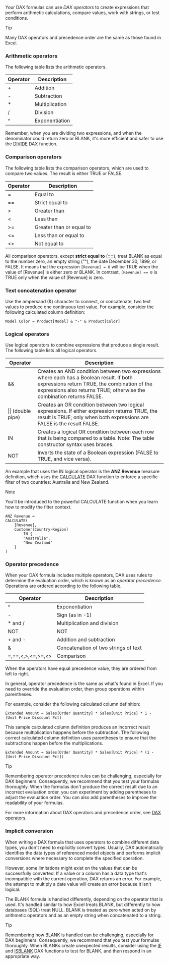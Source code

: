 Your DAX formulas can use *DAX operators* to create expressions that perform arithmetic calculations, compare values, work with strings, or test conditions.

> [!TIP]
> Many DAX operators and precedence order are the same as those found in Excel.

### Arithmetic operators

The following table lists the arithmetic operators.

|     Operator    |     Description       |
|-----------------|-----------------------|
|     +           |     Addition          |
|     -           |     Subtraction       |
|     *           |     Multiplication    |
|     /           |     Division          |
|     ^           |     Exponentiation    |

Remember, when you are dividing two expressions, and when the denominator could return zero or BLANK, it's more efficient and safer to use the [DIVIDE](https://docs.microsoft.com/dax/divide-function-dax/?azure-portal=true) DAX function.

### Comparison operators

The following table lists the comparison operators, which are used to compare two values. The result is either TRUE or FALSE.

|     Operator    |     Description                   |
|-----------------|-----------------------------------|
|     =           |     Equal to                      |
|     ==          |     Strict equal to             |
|     >           |     Greater than                  |
|     <           |     Less than                     |
|     >=          |     Greater than or equal to    |
|     <=          |     Less than or equal to       |
|     <>          |     Not equal to                  |

All comparison operators, except **strict equal to** (**==**), treat BLANK as equal to the number zero, an empty string (""), the date December 30, 1899, or FALSE. It means that the expression `[Revenue] = 0` will be TRUE when the value of [Revenue] is either zero or BLANK. In contrast, `[Revenue] == 0` is TRUE only when the value of [Revenue] is zero.

### Text concatenation operator

Use the ampersand (&) character to connect, or concatenate, two text values to produce one continuous text value. For example, consider the following calculated column definition:

```dax
Model Color = Product[Model] & "-" & Product[Color]
```

### Logical operators

Use logical operators to combine expressions that produce a single result. The following table lists all logical operators.

|     Operator              |     Description                                                                                                                                                                                                                |
|---------------------------|--------------------------------------------------------------------------------------------------------------------------------------------------------------------------------------------------------------------------------|
|     &&                    |     Creates an AND condition between two expressions where each has a Boolean result. If both expressions return TRUE, the combination of the expressions also returns TRUE; otherwise the combination returns FALSE.    |
|     \|\| (double pipe)    |     Creates an OR condition between two logical expressions. If either expression returns TRUE, the result is TRUE; only when both expressions are FALSE is the result FALSE.                                            |
|     IN                    |     Creates a logical OR condition between each row that is being compared to a table. Note: The table constructor syntax uses braces.                                                                                       |
|     NOT                   |     Inverts the state of a Boolean expression (FALSE to TRUE, and vice versa).                                                                                                                                               |

An example that uses the IN logical operator is the **ANZ Revenue** measure definition, which uses the [CALCULATE](https://docs.microsoft.com/dax/calculate-function-dax/?azure-portal=true) DAX function to enforce a specific filter of two countries: Australia and New Zealand.

> [!NOTE]
> You'll be introduced to the powerful CALCULATE function when you learn how to modify the filter context.

```dax
ANZ Revenue =
CALCULATE(
	[Revenue],
	Customer[Country-Region]
		IN {
		"Australia",
		"New Zealand"
	}
)
```

### Operator precedence

When your DAX formula includes multiple operators, DAX uses rules to determine the evaluation order, which is known as an *operator precedence*. Operations are ordered according to the following table.

|     Operator             |     Description                               |
|--------------------------|-----------------------------------------------|
|     ^                    |     Exponentiation                            |
|     -                    |     Sign (as in -1)                         |
|     * and /              |     Multiplication and division             |
|     NOT                  |     NOT                                       |
|     + and -              |     Addition and subtraction                |
|     &                    |     Concatenation of two strings of text    |
|     =,==,<,>,<=,>=,<>    |     Comparison                                |

When the operators have equal precedence value, they are ordered from left to right.

In general, operator precedence is the same as what's found in Excel. If you need to override the evaluation order, then group operations within parentheses.

For example, consider the following calculated column definition:

```dax
Extended Amount = Sales[Order Quantity] * Sales[Unit Price] * 1 - [Unit Price Discount Pct]
```

This sample calculated column definition produces an incorrect result because multiplication happens before the subtraction. The following correct calculated column definition uses parentheses to ensure that the subtractions happen before the multiplications.

```dax
Extended Amount = Sales[Order Quantity] * Sales[Unit Price] * (1 - [Unit Price Discount Pct])
```

> [!TIP]
> Remembering operator precedence rules can be challenging, especially for DAX beginners. Consequently, we recommend that you test your formulas thoroughly. When the formulas don't produce the correct result due to an incorrect evaluation order, you can experiment by adding parentheses to adjust the evaluation order. You can also add parentheses to improve the readability of your formulas.

For more information about DAX operators and precedence order, see [DAX operators](https://docs.microsoft.com/dax/dax-operator-reference/?azure-portal=true).

### Implicit conversion

When writing a DAX formula that uses operators to combine different data types, you don't need to explicitly convert types. Usually, DAX automatically identifies the data types of referenced model objects and performs implicit conversions where necessary to complete the specified operation.

However, some limitations might exist on the values that can be successfully converted. If a value or a column has a data type that's incompatible with the current operation, DAX returns an error. For example, the attempt to multiply a date value will create an error because it isn't logical.

The BLANK formula is handled differently, depending on the operator that is used. It's handled similar to how Excel treats BLANK, but differently to how databases (SQL) treat NULL. BLANK is treated as zero when acted on by arithmetic operators and as an empty string when concatenated to a string.

> [!TIP]
> Remembering how BLANK is handled can be challenging, especially for DAX beginners. Consequently, we recommend that you test your formulas thoroughly. When BLANKs create unexpected results, consider using the [IF](https://docs.microsoft.com/dax/if-function-dax) and [ISBLANK](https://docs.microsoft.com/dax/isblank-function-dax) DAX functions to test for BLANK, and then respond in an appropriate way.

